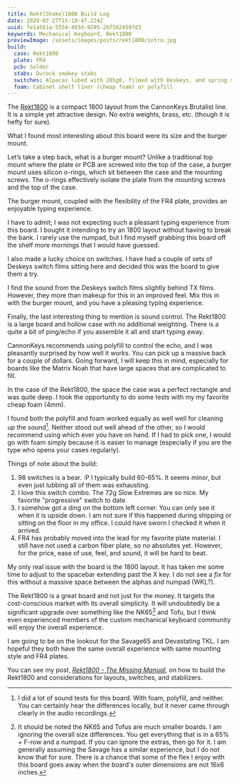 ```yaml
---
title: Rekt(Shake)1800 Build Log
date: 2020-07-27T15:19:47.224Z
uuid: fe1a581a-5554-493d-9295-2bf5624597d3
keywords: Mechanical Keyboard, Rekt1800
previewImage: /assets/images/posts/rekt1800/intro.jpg
build:
  case: Rekt1800
  plate: FR4
  pcb: Solder
  stabs: Durock smokey stabs
  switches: Alpacas lubed with 205g0, filmed with Deskeys, and spring swapped with Sprit 72g Slow Extremes
  foam: Cabinet shelf liner (cheap foam) or polyfill
---
```


The [Rekt1800](https://cannonkeys.com/products/rekt1800-keyboard) is a compact 1800 layout from the CannonKeys Brutalist line. It is a simple yet attractive design. No extra weights, brass, etc. (though it is hefty for sure).

What I found most interesting about this board were its size and the burger mount.

Let’s take a step back, what is a burger mount? Unlike a traditional top mount where the plate or PCB are screwed into the top of the case, a burger mount uses silicon o-rings, which sit between the case and the mounting screws. The o-rings effectively isolate the plate from the mounting screws and the top of the case.

The burger mount, coupled with the flexibility of the FR4 plate, provides an enjoyable typing experience.

I have to admit; I was not expecting such a pleasant typing experience from this board. I bought it intending to try an 1800 layout without having to break the bank. I rarely use the numpad, but I find myself grabbing this board off the shelf more mornings that I would have guessed.

I also made a lucky choice on switches. I have had a couple of sets of Deskeys switch films sitting here and decided this was the board to give them a try.

I find the sound from the Deskeys switch films slightly behind TX films. However, they more than makeup for this in an improved feel. Mix this in with the burger mount, and you have a pleasing typing experience.

Finally, the last interesting thing to mention is sound control. The Rekt1800 is a large board and hollow case with no additional weighting. There is a quite a bit of ping/echo if you assemble it all and start typing away.

CannonKeys recommends using polyfill to control the echo, and I was pleasantly surprised by how well it works. You can pick up a massive back for a couple of dollars. Going forward, I will keep this in mind, especially for boards like the Matrix Noah that have large spaces that are complicated to fill.

In the case of the Rekt1800, the space the case was a perfect rectangle and was quite deep. I took the opportunity to do some tests with my my favorite cheap foam (4mm).

I found both the polyfill and foam worked equally as well well for cleaning up the sound[^sound]. Neither stood out well ahead of the other, so I would recommend using which ever you have on hand. If I had to pick one, I would go with foam simply because it is easier to manage (especially if you are the type who opens your cases regularly).

Things of note about the build:

1. 98 switches is a bear. :P I typically build 60-65%. It seems minor, but even just lubbing all of them was exhausting.
2. I love this switch combo. The 72g Slow Extremes are so nice. My favorite "progressive" switch to date.
3. I somehow got a ding on the bottom left corner. You can only see it when it is upside down. I am not sure if this happened during shipping or sitting on the floor in my office. I could have sworn I checked it when it arrived.
4. FR4 has probably moved into the lead for my favorite plate material. I still have not used a carbon fiber plate, so no absolutes yet. However, for the price, ease of use, feel, and sound, it will be hard to beat.

My only real issue with the board is the 1800 layout. It has taken me some time to adjust to the spacebar extending past the X key. I do not see a _fix_ for this without a massive space between the alphas and numpad (WKL?).

The Rekt1800 is a great board and not just for the money. It targets the cost-conscious market with its overall simplicity. It will undoubtedly be a significant upgrade over something like the NK65[^nk65] and Tofu, but I think even experienced members of the custom mechanical keyboard community will enjoy the overall experience.

I am going to be on the lookout for the Savage65 and Devastating TKL. I am hopeful they both have the same overall experience with same mounting style and FR4 plates.

<div class="callout-block">
You can see my post, <em><a href="/posts/rekt1800-mm/">Rekt1800 - The Missing Manual</a></em>, on how to build the Rekt1800 and considerations for layouts, switches, and stabilizers.
</div>

[^nk65]: It should be noted the NK65 and Tofus are much smaller boards. I am ignoring the overall size differences. You get everything that is in a 65% + F-row and a numpad. If you can ignore the extras, then go for it. I am generally assuming the Savage has a similar experience, but I do not know that for sure. There is a chance that some of the flex I enjoy with this board goes away when the board's outer dimensions are not 16x6 inches.
[^sound]: I did a lot of sound tests for this board. With foam, polyfill, and neither. You can certainly hear the differences locally, but it never came through clearly in the audio recordings.
